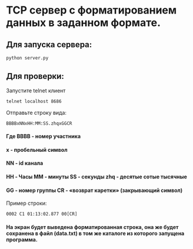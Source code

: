 # TCP сервер с форматированием данных в заданном формате.
## Для запуска сервера:
``` bash
python server.py
```
## Для проверки:
Запустите telnet клиент
``` bash
telnet localhost 8686
```
Отправьте строку вида:
```
BBBBxNNxHH:MM:SS.zhqxGGCR
```
#### Где BBBB - номер участника 
#### x - пробельный символ 
#### NN - id канала 
#### HH - Часы MM - минуты SS - секунды zhq - десятые сотые тысячные 
#### GG - номер группы CR - «возврат каретки» (закрывающий символ)
Пример строки:
```
0002 C1 01:13:02.877 00[CR]
```
#### На экран будет выведена форматированная строка, она же будет сохранена в файл (data.txt) в том же каталоге из которого запущена программа.